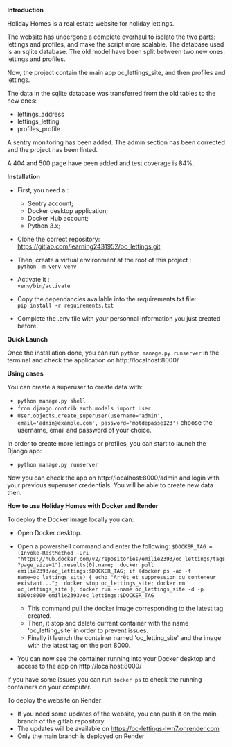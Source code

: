**Introduction**

   Holiday Homes is a real estate website for holiday lettings.

   The website has undergone a complete overhaul to isolate the two parts: lettings and profiles, and make the script more scalable. 
   The database used is an sqlite database. The old model have been split between two new ones: lettings and profiles. 
   
   Now, the project contain the main app oc_lettings_site, and then profiles and lettings. 
   
   The data in the sqlite database was transferred from the old tables to the new ones:
   * lettings_address
   * lettings_letting
   * profiles_profile

   A sentry monitoring has been added. The admin section has been corrected and the project has been linted. 

   A 404 and 500 page have been added and test coverage is 84%. 

   **Installation**

   * First, you need a :
      * Sentry account;
      * Docker desktop application;
      * Docker Hub account;
      * Python 3.x;
   
   * Clone the correct repository: https://gitlab.com/learning2431952/oc_lettings.git

   * Then, create a virtual environment at the root of this project :  
   `python -m venv venv`

   * Activate it :  
   `venv/bin/activate`
   
   * Copy the dependancies available into the requirements.txt file:  
   `pip install -r requirements.txt` 

   * Complete the .env file with your personnal information you just created before.  

   **Quick Launch**

   Once the installation done, you can run `python manage.py runserver` in the terminal and check the application on http://localhost:8000/

   **Using cases**

   You can create a superuser to create data with:
   * `python manage.py shell`
   * `from django.contrib.auth.models import User`
   * `User.objects.create_superuser(username='admin', email='admin@example.com', password='motdepasse123')`
      choose the username, email and password of your choice.

   In order to create more lettings or profiles, you can start to launch the Django app:
   * `python manage.py runserver`

   Now you can check the app on http://localhost:8000/admin and login with your previous superuser credentials. You will be able 
   to create new data then. 

   **How to use Holiday Homes with Docker and Render**

   To deploy the Docker image locally you can:
   * Open Docker desktop.
   * Open a powershell command and enter the following:
   `$DOCKER_TAG = (Invoke-RestMethod -Uri "https://hub.docker.com/v2/repositories/emilie2393/oc_lettings/tags?page_size=1").results[0].name; 
   docker pull emilie2393/oc_lettings:$DOCKER_TAG; if (docker ps -aq -f name=oc_lettings_site) { echo "Arrêt et suppression du conteneur existant..."; 
   docker stop oc_lettings_site; docker rm oc_lettings_site }; docker run --name oc_lettings_site -d -p 8000:8000 emilie2393/oc_lettings:$DOCKER_TAG`

     * This command pull the docker image corresponding to the latest tag created.
     * Then, it stop and delete current container with the name 'oc_letting_site' in order to prevent issues.
     * Finally it launch the container named 'oc_letting_site' and the image with the latest tag on the port 8000.
   * You can now see the container running into your Docker desktop and access to the app on http://localhost:8000/

   If you have some issues you can run `docker ps` to check the running containers on your computer. 

   To deploy the website on Render:
   * If you need some updates of the website, you can push it on the main branch of the gitlab repository. 
   * The updates will be available on https://oc-lettings-lwn7.onrender.com
   * Only the main branch is deployed on Render